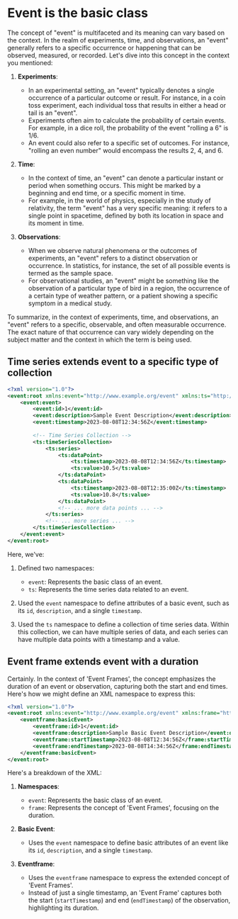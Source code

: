 # Event is the basic class 

The concept of "event" is multifaceted and its meaning can vary based on the context. In the realm of experiments, time, and observations, an "event" generally refers to a specific occurrence or happening that can be observed, measured, or recorded. Let's dive into this concept in the context you mentioned:

1. **Experiments**:
    - In an experimental setting, an "event" typically denotes a single occurrence of a particular outcome or result. For instance, in a coin toss experiment, each individual toss that results in either a head or tail is an "event".
    - Experiments often aim to calculate the probability of certain events. For example, in a dice roll, the probability of the event "rolling a 6" is 1/6.
    - An event could also refer to a specific set of outcomes. For instance, "rolling an even number" would encompass the results 2, 4, and 6.

2. **Time**:
    - In the context of time, an "event" can denote a particular instant or period when something occurs. This might be marked by a beginning and end time, or a specific moment in time.
    - For example, in the world of physics, especially in the study of relativity, the term "event" has a very specific meaning: it refers to a single point in spacetime, defined by both its location in space and its moment in time.

3. **Observations**:
    - When we observe natural phenomena or the outcomes of experiments, an "event" refers to a distinct observation or occurrence. In statistics, for instance, the set of all possible events is termed as the sample space.
    - For observational studies, an "event" might be something like the observation of a particular type of bird in a region, the occurrence of a certain type of weather pattern, or a patient showing a specific symptom in a medical study.
    
To summarize, in the context of experiments, time, and observations, an "event" refers to a specific, observable, and often measurable occurrence. The exact nature of that occurrence can vary widely depending on the subject matter and the context in which the term is being used.

## Time series extends event to a specific type of collection

```xml
<?xml version="1.0"?>
<event:root xmlns:event="http://www.example.org/event" xmlns:ts="http://www.example.org/timeseries">
    <event:event>
        <event:id>1</event:id>
        <event:description>Sample Event Description</event:description>
        <event:timestamp>2023-08-08T12:34:56Z</event:timestamp>
        
        <!-- Time Series Collection -->
        <ts:timeSeriesCollection>
            <ts:series>
                <ts:dataPoint>
                    <ts:timestamp>2023-08-08T12:34:56Z</ts:timestamp>
                    <ts:value>10.5</ts:value>
                </ts:dataPoint>
                <ts:dataPoint>
                    <ts:timestamp>2023-08-08T12:35:00Z</ts:timestamp>
                    <ts:value>10.8</ts:value>
                </ts:dataPoint>
                <!-- ... more data points ... -->
            </ts:series>
            <!-- ... more series ... -->
        </ts:timeSeriesCollection>
    </event:event>
</event:root>
```

Here, we've:

1. Defined two namespaces:
   - `event`: Represents the basic class of an event.
   - `ts`: Represents the time series data related to an event.
   
2. Used the `event` namespace to define attributes of a basic event, such as its `id`, `description`, and a single `timestamp`.

3. Used the `ts` namespace to define a collection of time series data. Within this collection, we can have multiple series of data, and each series can have multiple data points with a timestamp and a value.

## Event frame extends event with a duration

Certainly. In the context of 'Event Frames', the concept emphasizes the duration of an event or observation, capturing both the start and end times. Here's how we might define an XML namespace to express this:

```xml
<?xml version="1.0"?>
<event:root xmlns:event="http://www.example.org/event" xmlns:frame="http://www.example.org/eventframe">
    <eventframe:basicEvent>
        <eventframe:id>1</event:id>
        <eventframe:description>Sample Basic Event Description</event:description>
        <eventframe:startTimestamp>2023-08-08T12:34:56Z</frame:startTimestamp>
        <eventframe:endTimestamp>2023-08-08T14:34:56Z</frame:endTimestamp>
    </eventframe:basicEvent>
</event:root>
```

Here's a breakdown of the XML:

1. **Namespaces**:
   - `event`: Represents the basic class of an event.
   - `frame`: Represents the concept of 'Event Frames', focusing on the duration.

2. **Basic Event**:
   - Uses the `event` namespace to define basic attributes of an event like its `id`, `description`, and a single `timestamp`.

3. **Eventframe**:
   - Uses the `eventframe` namespace to express the extended concept of 'Event Frames'.
   - Instead of just a single timestamp, an 'Event Frame' captures both the start (`startTimestamp`) and end (`endTimestamp`) of the observation, highlighting its duration.


